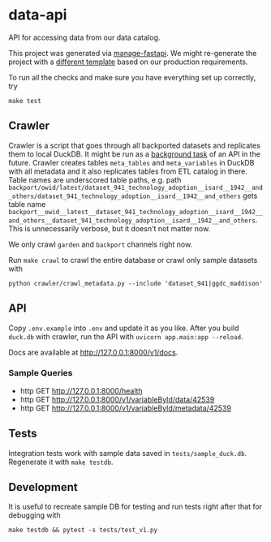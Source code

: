 # data-api

API for accessing data from our data catalog.

This project was generated via [manage-fastapi](https://ycd.github.io/manage-fastapi/). We might re-generate the project with a [different template](https://fastapi.tiangolo.com/advanced/templates/) based on our production requirements.

To run all the checks and make sure you have everything set up correctly, try

```
make test
```


## Crawler

Crawler is a script that goes through all backported datasets and replicates them to local DuckDB. It might be run as a [background task](https://fastapi.tiangolo.com/tutorial/background-tasks/) of an API in the future. Crawler creates tables `meta_tables` and `meta_variables` in DuckDB with all metadata and it also replicates tables from ETL catalog in there. Table names are underscored table paths, e.g. path `backport/owid/latest/dataset_941_technology_adoption__isard__1942__and_others/dataset_941_technology_adoption__isard__1942__and_others` gets table name `backport__owid__latest__dataset_941_technology_adoption__isard__1942__and_others__dataset_941_technology_adoption__isard__1942__and_others`. This is unnecessarily verbose, but it doesn't not matter now.

We only crawl `garden` and `backport` channels right now.

Run `make crawl` to crawl the entire database or crawl only sample datasets with

```
python crawler/crawl_metadata.py --include 'dataset_941|ggdc_maddison'
```


## API

Copy `.env.example` into `.env` and update it as you like. After you build `duck.db` with crawler, run the API with `uvicorn app.main:app --reload`.

Docs are available at http://127.0.0.1:8000/v1/docs.

### Sample Queries

- http GET http://127.0.0.1:8000/health
- http GET http://127.0.0.1:8000/v1/variableById/data/42539
- http GET http://127.0.0.1:8000/v1/variableById/metadata/42539


## Tests

Integration tests work with sample data saved in `tests/sample_duck.db`. Regenerate it with `make testdb`.


## Development

It is useful to recreate sample DB for testing and run tests right after that for debugging with

```
make testdb && pytest -s tests/test_v1.py
```
